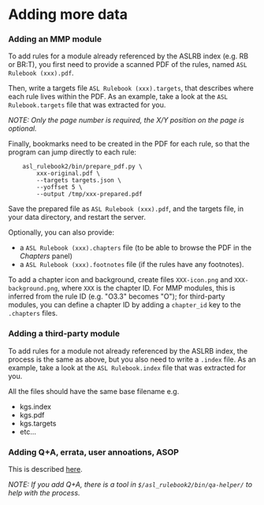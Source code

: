 # Adding more data

### Adding an MMP module

To add rules for a module already referenced by the ASLRB index (e.g. RB or BR:T), you first need to provide a scanned PDF of the rules, named `ASL Rulebook (xxx).pdf`.

Then, write a targets file `ASL Rulebook (xxx).targets`, that describes where each rule lives within the PDF. As an example, take a look at the `ASL Rulebook.targets` file that was extracted for you.

*NOTE: Only the page number is required, the X/Y position on the page is optional.*

Finally, bookmarks need to be created in the PDF for each rule, so that the program can jump directly to each rule:
```
    asl_rulebook2/bin/prepare_pdf.py \
        xxx-original.pdf \
        --targets targets.json \
        --yoffset 5 \
        --output /tmp/xxx-prepared.pdf
```
Save the prepared file as `ASL Rulebook (xxx).pdf`, and the targets file, in your data directory, and restart the server.

Optionally, you can also provide:
- a `ASL Rulebook (xxx).chapters` file (to be able to browse the PDF in the *Chapters* panel)
- a `ASL Rulebook (xxx).footnotes` file (if the rules have any footnotes).

To add a chapter icon and background, create files `XXX-icon.png` and `XXX-background.png`, where `XXX` is the chapter ID. For MMP modules, this is inferred from the rule ID (e.g. "O3.3" becomes "O"); for third-party modules, you can define a chapter ID by adding a `chapter_id` key to the `.chapters` files.

### Adding a third-party module

To add rules for a module not already referenced by the ASLRB index, the process is the same as above, but you also need to write a `.index` file. As an example, take a look at the `ASL Rulebook.index` file that was extracted for you.

All the files should have the same base filename e.g.
- kgs.index
- kgs.pdf
- kgs.targets
- etc...

### Adding Q+A, errata, user annoations, ASOP

This is described [here](../asl_rulebook2/webapp/tests/fixtures/full/).

*NOTE: If you add Q+A, there is a tool in `$/asl_rulebook2/bin/qa-helper/` to help with the process.*
